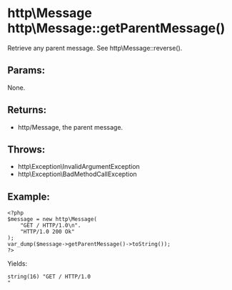 # http\Message http\Message::getParentMessage()

Retrieve any parent message.
See http\Message::reverse().

## Params:

None.

## Returns:

* http/Message, the parent message.

## Throws:

* http\Exception\InvalidArgumentException
* http\Exception\BadMethodCallException


## Example:

    <?php
    $message = new http\Message(
        "GET / HTTP/1.0\n".
        "HTTP/1.0 200 Ok"
    );
    var_dump($message->getParentMessage()->toString());
    ?>

Yields:

    string(16) "GET / HTTP/1.0
    "
